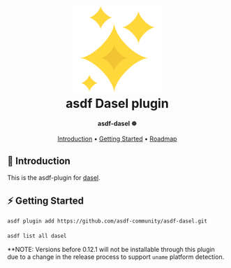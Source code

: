 <h1 align="center">
  <br>
  <a href="http://github.com/asdf-community/asdf-dasel"><img src="./assets/logo.png" alt="dasel" width="200px" /></a>
  <br>
  asdf Dasel plugin
  <br>
</h1>

<h4 align="center">asdf-dasel ☸️</h4>

<p align="center">
  <a href="#introduction">Introduction</a> •
  <a href="#getting-started">Getting Started</a> •
  <a href="#roadmap">Roadmap</a>
</p>

## 👋 Introduction

This is the asdf-plugin for [dasel](https://github.com/tomwright/dasel).

## ⚡️ Getting Started

```bash
asdf plugin add https://github.com/asdf-community/asdf-dasel.git

asdf list all dasel
```

**NOTE: Versions before 0.12.1 will not be installable through this plugin due to a change in the release process to support `uname` platform detection.
